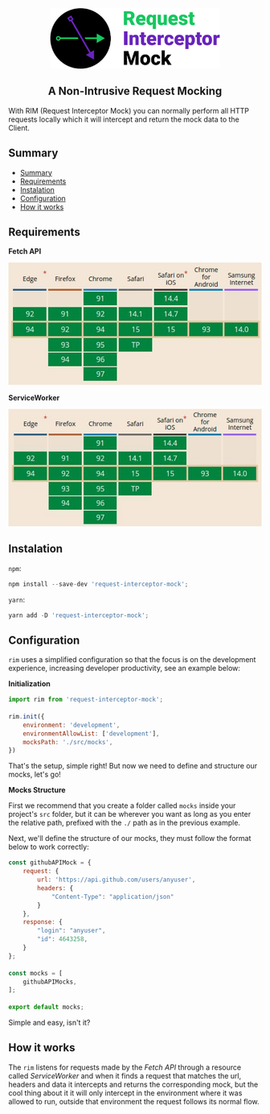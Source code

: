 <div align="center">
    <img src="./docs/logo.svg" height="120" alt="Request Interceptor Mock Logo"/>
</div>

<h2 align="center">A Non-Intrusive Request Mocking</h2>

With RIM (Request Interceptor Mock) you can normally perform all HTTP requests locally which it will intercept and return the mock data to the Client.

## Summary

- [Summary](#summary)
- [Requirements](#requirements)
- [Instalation](#instalation)
- [Configuration](#configuration)
- [How it works](#how-it-works)

## Requirements

**Fetch API**

![Fetch API Support](./docs/fetch-api-support.jpg)

**ServiceWorker**

![Fetch API Support](./docs/service-worker-support.jpg)

## Instalation

`npm`:

```javascript
npm install --save-dev 'request-interceptor-mock';
```

`yarn`:

```javascript
yarn add -D 'request-interceptor-mock';
```

## Configuration

`rim` uses a simplified configuration so that the focus is on the development experience, increasing developer productivity, see an example below:

**Initialization**

```javascript
import rim from 'request-interceptor-mock';

rim.init({
    environment: 'development',
    environmentAllowList: ['development'],
    mocksPath: './src/mocks',
})
```

That's the setup, simple right! But now we need to define and structure our mocks, let's go!

**Mocks Structure**

First we recommend that you create a folder called `mocks` inside your project's `src` folder, but it can be wherever you want as long as you enter the relative path, prefixed with the `./` path as in the previous example.

Next, we'll define the structure of our mocks, they must follow the format below to work correctly:

```javascript
const githubAPIMock = {
    request: {
        url: 'https://api.github.com/users/anyuser',
        headers: {
            "Content-Type": "application/json"
        }
    },
    response: {
        "login": "anyuser",
        "id": 4643258,
    }
};

const mocks = [
    githubAPIMocks,
];

export default mocks;
```

Simple and easy, isn't it?

## How it works

The `rim` listens for requests made by the *Fetch API* through a resource called *ServiceWorker* and when it finds a request that matches the url, headers and data it intercepts and returns the corresponding mock, but the cool thing about it it will only intercept in the environment where it was allowed to run, outside that environment the request follows its normal flow.